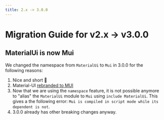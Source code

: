 ```yaml
---
title: 2.x -> 3.0.0
---
```


# Migration Guide for v2.x -> v3.0.0

## MaterialUi is now Mui

We changed the namespace from `MaterialUi` to `Mui` in 3.0.0 for the following
reasons:

1. Nice and short 🙂
2. Material-UI [rebranded to MUI](https://mui.com/blog/material-ui-is-now-mui/)
3. Now that we are using the `namespace` feature, it is not possible anymore to
   "alias" the `MaterialUi` module to `Mui` using `include MaterialUi`. This
   gives a the following error:
   `Mui is compiled in script mode while its dependent is not`.
4. 3.0.0 already has other breaking changes anyway.
